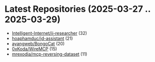 # Latest Repositories (2025-03-27 .. 2025-03-29)

- [Intelligent-Internet/ii-researcher](https://github.com/Intelligent-Internet/ii-researcher) (32)
- [hoaphamduc/jd-assistant](https://github.com/hoaphamduc/jd-assistant) (21)
- [ayangweb/BongoCat](https://github.com/ayangweb/BongoCat) (20)
- [0xKoda/WireMCP](https://github.com/0xKoda/WireMCP) (15)
- [mrexodia/mcp-reversing-dataset](https://github.com/mrexodia/mcp-reversing-dataset) (11)
